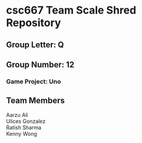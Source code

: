 # csc667 Team Scale Shred Repository

## Group Letter: Q

## Group Number: 12

### Game Project: Uno

## Team Members

Aarzu Ali  
Ulices Gonzalez  
Ratish Sharma  
Kenny Wong
